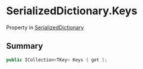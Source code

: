 # SerializedDictionary.Keys

Property in [SerializedDictionary](/api/csharp/yarn.unity.serializeddictionary.md)

## Summary



```csharp
public ICollection<TKey> Keys { get };
```

